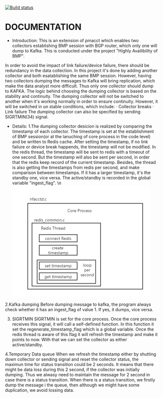 [![Build status](https://github.com/pmacct/pmacct/workflows/ci/badge.svg?branch=master)](https://github.com/pmacct/pmacct/actions)

DOCUMENTATION
=============

- Introduction:
This is an extension of pmacct which enables two collectors establishing BMP session with BGP router, which only one will dump to Kafka.
This is conducted under the project "Highly Availibility of BMP".

In order to avoid the impact of link failure/device failure, there should be redundancy in the data collection. In this project it's done by adding another collector and both esatablishing the same BMP session.
However, having two collectors dumping the messages to Kafka will bring replication, which make the data analyst more difficult. Thus only one collector should dump to KAFKA.
The logic behind choosing the dumping collector is based on the stability and continuity. The dumping collector will not be switched to another when it's working normally in order to ensure continuity. However, it will be switched in un stable conditions, which include:
· Collector breaks
· Link failure
The dumping collector can also be specified by sending SIGRTMIN(34) signal.

- Details:
1.The dumping collector desicion is realized by comparing the timestamp of each collector. The timestamp is set at the establishment of BMP session(or at the lanuching of core process in the code level) and be written to Redis cache. After setting the timestamp, if no link failure or device break happends, the timestamp will not be modified.
In the redis thread, the timestamp will be sent to redis with a timeout of one second. But the timestamp will also be sent per second, in order that the redis keep record of the current timestamp.
Besides, the thread is also getting the timestamps from redis per second, and make comparison between timestamps. If it has a larger timestamp, it's the standby one, vice versa. The active/standby is recorded in the global variable "ingest_flag".
\n![alt text](https://github.com/Zephyre777/pmacct/blob/master/redis_thread.png)

2.Kafka dumping
Before dumping message to kafka, the program always check whether it has an ingest_flag of value 1. If yes, it dumps, vice versa.

3. SIGRTMIN
SIGRTMIN is set for the core process. Once the core process receives this signal, it will call a self-defined function. In this function it set the regenerate_timestamp_flag which is a global variable. Once the redis thread is aware of this flag it will refresh the timestamp and make it points to now. With that we can set the collector as either active/standby.

4.Temporary Data queue
When we refresh the timestamp either by shutting down collector or sending signal and reset the collector status, the maximun time for status transition could be 2 seconds. It means that there might be data loss during this 2 second, if the collector was initially dumping. Thus we alwasy need to maintain the message for 2 second in case there is a status transition. When there is a status transition, we firstly dump the message i the queue, then although we might have some duplication, we avoid lossing data. 
